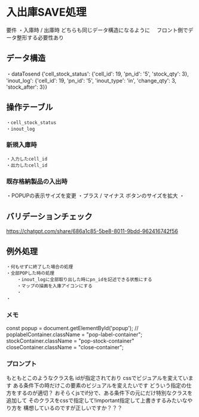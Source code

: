 # 入出庫SAVE処理
要件
・入庫時 / 出庫時 どちらも同じデータ構造になるように
　フロント側でデータ整形する必要性あり

## データ構造
・dataTosend
{'cell_stock_status': {'cell_id': 19, 'pn_id': '5', 'stock_qty': 3},
 'inout_log': {'cell_id': 19, 'pn_id': '5', 'inout_type': 'in', 'change_qty': 3, 'stock_after': 3}}

## 操作テーブル
    ・cell_stock_status
    ・inout_log

### 新規入庫時
    ・入力したcell_id
    ・出力したcell_id

### 既存格納製品の入出時
・POPUPの表示サイズを変更
・プラス / マイナス ボタンのサイズを拡大
・


## バリデーションチェック
https://chatgpt.com/share/686a1c85-5be8-8011-9bdd-962416742f56

## 例外処理
    ・何もせずに終了した場合の処理
    ・全部POPした時の処理
        ・inout_logに全部取り出した時にpn_idを記述できる状態にする
        ・マップの描画を入庫アイコンにする
        ・
    ・

### メモ
 const popup = document.getElementById('popup'); // 
poplabelContainer.className = "pop-label-container";
    stockContainer.className = "pop-stock-container"
    closeContainer.className = "close-container";

### プロンプト
もともとこのようなクラス名 idが指定されており
cssでビジュアルを変えています
ある条件下の時だけこの要素のビジュアルを変えたいです
どういう指定の仕方をするのが適切？
おそらくjsでif分で、ある条件下の元にだけ特別なクラスを追加して
そのクラスをcssで指定して!important指定して上書きするみたいなやり方を
構想しているのですが正しいですか？？？
